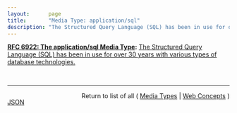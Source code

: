```yaml
---
layout:      page
title:       "Media Type: application/sql"
description: "The Structured Query Language (SQL) has been in use for over 30 years with various types of database technologies."
---
```


**[RFC 6922: The application/sql Media Type](/specs/IETF/RFC/6922 "This document registers the application/sql media type to be used for the Structured Query Language (SQL)."):** [The Structured Query Language (SQL) has been in use for over 30 years with various types of database technologies.](http://tools.ietf.org/html/rfc6922#section-3 "Read documentation for Media Type &#34;application/sql&#34;")

<br/>
<hr/>

<p style="float : left"><a href="application/sql.json" title="JSON representing this particular Web Concept value">JSON</a></p>
<p style="text-align: right">Return to list of all ( <a href="../media-types">Media Types</a> | <a href="../">Web Concepts</a> )</p>
